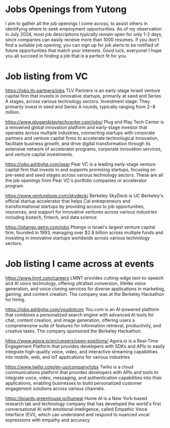 # Jobs Openings from Yutong
I aim to gather all the job openings I come across, to assist others in identifying where to seek employment opportunities. As of my observation in July 2024, most job descriptions typically remain open for only 1-2 days, since companies can easily receive more than 1000 resumes. If you don't find a suitable job opening, you can sign up for job alerts to be notified of future opportunities that match your interests. Good luck, everyone! I hope you all succeed in finding a job that is a perfect fit for you. 

# Job listing from VC
https://jobs.tlv.partners/jobs
TLV Partners is an early-stage Israeli venture capital firm that invests in innovative startups, primarily at seed and Series A stages, across various technology sectors. Investment stage: They primarily invest in seed and Series A rounds, typically ranging from $2-$8 million.

https://www.plugandplaytechcenter.com/jobs/
Plug and Play Tech Center is a renowned global innovation platform and early-stage investor that operates across multiple industries, connecting startups with corporate partners and venture capital firms to accelerate technological innovation, facilitate business growth, and drive digital transformation through its extensive network of accelerator programs, corporate innovation services, and venture capital investments.

https://jobs.ashbyhq.com/pear
Pear VC is a leading early-stage venture capital firm that invests in and supports promising startups, focusing on pre-seed and seed stages across various technology sectors. These are all the job openings from Pear VC's portfolio companies or accelerator program

https://www.ventureloop.com/skydeck/
Berkeley SkyDeck is UC Berkeley's official startup accelerator that helps Cal entrepreneurs and transformational startups by providing access to job opportunities, resources, and support for innovative ventures across various industries including biotech, fintech, and data science

https://pitango.getro.com/jobs
Pitango is Israel's largest venture capital firm, founded in 1993, managing over $2.8 billion across multiple funds and investing in innovative startups worldwide across various technology sectors.

# Job listing I came across at events
https://www.lmnt.com/careers
LMNT provides cutting-edge text-to-speech and AI voice technology, offering ultrafast conversion, lifelike voice generation, and voice cloning services for diverse applications in marketing, gaming, and content creation. The company was at the Berkeley Hackathon for hiring.

https://jobs.ashbyhq.com/youdotcom
You.com is an AI-powered platform that combines a personalized search engine with advanced AI tools for chat, content creation, and image generation, offering users a comprehensive suite of features for information retrieval, productivity, and creative tasks. The company sponsored the Berkeley Hackathon.

https://www.agora.io/en/careers/open-positions/
Agora.io is a Real-Time Engagement Platform that provides developers with SDKs and APIs to easily integrate high-quality voice, video, and interactive streaming capabilities into mobile, web, and IoT applications for various industries

https://www.twilio.com/en-us/company/jobs
Twilio is a cloud communications platform that provides developers with APIs and tools to integrate voice, video, messaging, and authentication capabilities into their applications, enabling businesses to build personalized customer engagement solutions across various channels.

https://boards.greenhouse.io/humeai
Hume AI is a New York-based research lab and technology company that has developed the world's first conversational AI with emotional intelligence, called Empathic Voice Interface (EVI), which can understand and respond to nuanced vocal expressions with empathy and accuracy

